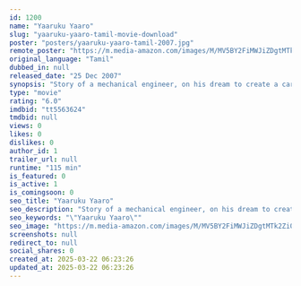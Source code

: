 ```yaml
---
id: 1200
name: "Yaaruku Yaaro"
slug: "yaaruku-yaaro-tamil-movie-download"
poster: "posters/yaaruku-yaaro-tamil-2007.jpg"
remote_poster: "https://m.media-amazon.com/images/M/MV5BY2FiMWJiZDgtMTk2Zi00Nzc3LTgzNDItZjgxMjdjMWUxM2MzXkEyXkFqcGdeQXVyNjU5MDQzNjQ@._V1_SX300.jpg"
original_language: "Tamil"
dubbed_in: null
released_date: "25 Dec 2007"
synopsis: "Story of a mechanical engineer, on his dream to create a car company of his own that builds the cheapest cars, meets 2 women in his life and the relationships get in the way of his passion."
type: "movie"
rating: "6.0"
imdbid: "tt5563624"
tmdbid: null
views: 0
likes: 0
dislikes: 0
author_id: 1
trailer_url: null
runtime: "115 min"
is_featured: 0
is_active: 1
is_comingsoon: 0
seo_title: "Yaaruku Yaaro"
seo_description: "Story of a mechanical engineer, on his dream to create a car company of his own that builds the cheapest cars, meets 2 women in his life and the relationships get in the way of his passion."
seo_keywords: "\"Yaaruku Yaaro\""
seo_image: "https://m.media-amazon.com/images/M/MV5BY2FiMWJiZDgtMTk2Zi00Nzc3LTgzNDItZjgxMjdjMWUxM2MzXkEyXkFqcGdeQXVyNjU5MDQzNjQ@._V1_SX300.jpg"
screenshots: null
redirect_to: null
social_shares: 0
created_at: 2025-03-22 06:23:26
updated_at: 2025-03-22 06:23:26
---
```


